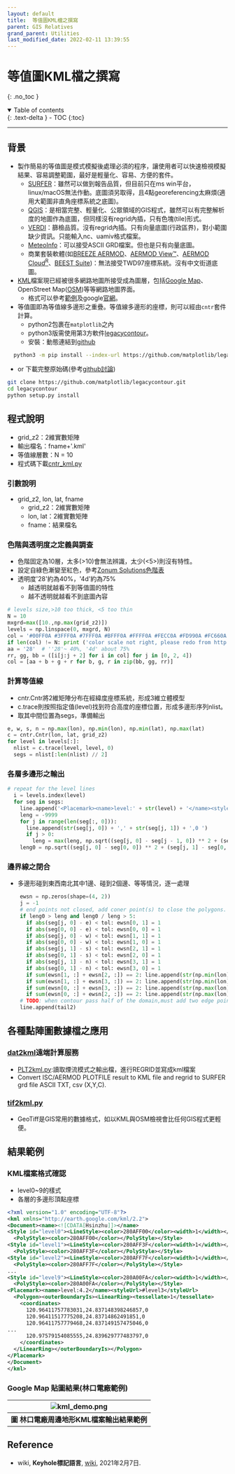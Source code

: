 ```yaml
---
layout: default
title:  等值圖KML檔之撰寫
parent: GIS Relatives
grand_parent: Utilities
last_modified_date: 2022-02-11 13:39:55
---
```


# 等值圖KML檔之撰寫
{: .no_toc }

<details open markdown="block">
  <summary>
    Table of contents
  </summary>
  {: .text-delta }
- TOC
{:toc}
</details>

---
## 背景
- 製作簡易的等值圖是模式模擬後處理必須的程序，讓使用者可以快速檢視模擬結果、容易調整範圍，最好是輕量化、容易、方便的套件。
  - [SURFER](https://www.goldensoftware.com/products/surfer)：雖然可以做到報告品質，但目前只在ms win平台，linux/macOS無法作動。底圖須另取得，且4點georeferencing太麻煩(適用大範圍非直角座標系統之底圖)。
  - [QGIS](https://zh.wikipedia.org/wiki/QGIS)：是相當完整、輕量化、公眾領域的GIS程式，雖然可以有完整解析度的地圖作為底圖，但同樣沒有regrid內插，只有色塊(tile)形式。
  - [VERDI](https://www.evernote.com/shard/s125/sh/e57ae550-4ee0-4417-b56b-b340f50bc43e/21f7f90a91e5ede50f228b557de1f347)：篩檢品質。沒有regrid內插。只有向量底圖(行政區界)，對小範圍缺少資訊。只能輸入nc、uamiv格式檔案。
  - [MeteoInfo](https://sinotec2.github.io/Focus-on-Air-Quality/utilities/Graphics/MeteoInfo/)：可以接受ASCII GRD檔案。但也是只有向量底圖。
  - 商業套裝軟體(如[BREEZE AERMOD](https://www.trinityconsultants.com/software/dispersion/aermod)、[AERMOD View™](https://www.weblakes.com/products/aermod/index.html)、[AERMOD Cloud<sup>R</sup>](https://www.envitrans.com/software-aermod-cloud.php)、[BEEST Suite](https://www.providenceoris.com/product/beest-suite/))：無法接受TWD97座標系統。沒有中文街道底圖。
- [KML](https://zh.wikipedia.org/wiki/KML)檔案現已經被很多網路地圖所接受成為圖層，包括[Google Map]()、OpenStreet Map([OSM](https://www.openstreetmap.org/#map=8/23.611/120.768))等等網路地圖界面。
  - 格式可以參考[範例](https://sinotec2.github.io/Focus-on-Air-Quality/utilities/GIS/rd_kml/#檔案來源與解壓縮)及google[官網](https://developers.google.com/kml/documentation/kml_tut)。
- 等值圖即為等值線多邊形之重疊。等值線多邊形的座標，則可以經由`cntr`套件計算。
  - python2包裹在`matplotlib`之內
  - python3版需使用第3方軟件[legacycontour](https://github.com/matplotlib/legacycontour)。
  - 安裝：動態連結到[github](https://github.com/matplotlib/legacycontour.git)

```bash
  python3 -m pip install --index-url https://github.com/matplotlib/legacycontour.git legacycontour`
```
- or 下載完整原始碼(參考[github討論](https://github.com/badlands-model/pyBadlands_serial/issues/1))

```bash
git clone https://github.com/matplotlib/legacycontour.git
cd legacycontour
python setup.py install
```

## 程式說明
- grid_z2：2維實數矩陣
- 輸出檔名：fname+'.kml'
- 等值線層數：N = 10
- 程式碼下載[cntr_kml.py](https://github.com/sinotec2/Focus-on-Air-Quality/blob/main/utilities/GIS/cntr_kml.py)

### 引數說明
- grid_z2, lon, lat, fname
  - grid_z2：2維實數矩陣
  - lon, lat：2維實數矩陣
  - fname：結果檔名

### 色階與透明度之定義與調查
- 色階固定為10層，太多(>10)會無法辨識，太少(<5>)則沒有特性。
- 設定自綠色漸變至紅色，參考[Zonum Solutions色階表](http://www.zonums.com/online/color_ramp/)
- 透明度'28'約為40%，'4d'約為75%
  - 越透明就越看不到等值圖的特性
  - 越不透明就越看不到底圖內容

```python
# levels size,>10 too thick, <5 too thin
N = 10
mxgrd=max([10.,np.max(grid_z2)])
levels = np.linspace(0, mxgrd, N)
col = '#00FF0A #3FFF0A #7FFF0A #BFFF0A #FFFF0A #FECC0A #FD990A #FC660A #FB330A #FA000A'.replace('#', '').split()
if len(col) != N: print ('color scale not right, please redo from http://www.zonums.com/online/color_ramp/')
aa = '28'  # ''28'~ 40%, '4d' about 75%
rr, gg, bb = ([i[j:j + 2] for i in col] for j in [0, 2, 4])
col = [aa + b + g + r for b, g, r in zip(bb, gg, rr)]
```

### 計算等值線
- cntr.Cntr將2維矩陣分布在經緯度座標系統，形成3維立體模型
- c.trace則按照指定值(level)找到符合高度的座標位置，形成多邊形序列nlist。
- 取其中間位置為segs，準備輸出

```python
e, w, s, n = np.max(lon), np.min(lon), np.min(lat), np.max(lat)
c = cntr.Cntr(lon, lat, grid_z2)
for level in levels[:]:
  nlist = c.trace(level, level, 0)
  segs = nlist[:len(nlist) // 2]  
```

### 各層多邊形之輸出

```python
# repeat for the level lines
  i = levels.index(level)
  for seg in segs:
    line.append('<Placemark><name>level:' + str(level) + '</name><styleUrl>#level' + str(i) + head2)
    leng = -9999
    for j in range(len(seg[:, 0])):
      line.append(str(seg[j, 0]) + ',' + str(seg[j, 1]) + ',0 ')
      if j > 0:
        leng = max(leng, np.sqrt((seg[j, 0] - seg[j - 1, 0]) ** 2 + (seg[j, 1] - seg[j - 1, 1]) ** 2))
    leng0 = np.sqrt((seg[j, 0] - seg[0, 0]) ** 2 + (seg[j, 1] - seg[0, 1]) ** 2)
```
### 邊界線之閉合
- 多邊形碰到東西南北其中1邊、碰到2個邊、等等情況，逐一處理

```python
    ewsn = np.zeros(shape=(4, 2))
    j = -1
    # end points not closed, add coner point(s) to close the polygons.
    if leng0 > leng and leng0 / leng > 5:
      if abs(seg[j, 0] - e) < tol: ewsn[0, 1] = 1
      if abs(seg[0, 0] - e) < tol: ewsn[0, 0] = 1
      if abs(seg[j, 0] - w) < tol: ewsn[1, 1] = 1
      if abs(seg[0, 0] - w) < tol: ewsn[1, 0] = 1
      if abs(seg[j, 1] - s) < tol: ewsn[2, 1] = 1
      if abs(seg[0, 1] - s) < tol: ewsn[2, 0] = 1
      if abs(seg[j, 1] - n) < tol: ewsn[3, 1] = 1
      if abs(seg[0, 1] - n) < tol: ewsn[3, 0] = 1
      if sum(ewsn[1, :] + ewsn[2, :]) == 2: line.append(str(np.min(lon)) + ',' + str(np.min(lat)) + ',0 ')
      if sum(ewsn[1, :] + ewsn[3, :]) == 2: line.append(str(np.min(lon)) + ',' + str(np.max(lat)) + ',0 ')
      if sum(ewsn[0, :] + ewsn[3, :]) == 2: line.append(str(np.max(lon)) + ',' + str(np.max(lat)) + ',0 ')
      if sum(ewsn[0, :] + ewsn[2, :]) == 2: line.append(str(np.max(lon)) + ',' + str(np.min(lat)) + ',0 ')
    # TODO: when contour pass half of the domain,must add two edge points.
    line.append(tail2)
```

## 各種點陣圖數據檔之應用
### [dat2kml](http://125.229.149.182/dat2kml.html)遠端計算服務
- [PLT2kml.py](https://sinotec2.github.io/Focus-on-Air-Quality/PlumeModels/OU_pathways/PLT2kml/):讀取煙流模式之輸出檔，進行REGRID並寫成kml檔案
- Convert ISC/AERMOD PLOTFILE result to KML file and regrid to SURFER grd file ASCII TXT, csv (X,Y,C). 

### [tif2kml.py](https://sinotec2.github.io/Focus-on-Air-Quality/utilities/GIS/GeoTiff/#tif2kmlpy)
- GeoTiff是GIS常用的數據格式，如以KML與OSM檢視會比任何GIS程式更輕便。

## 結果範例
### KML檔案格式確認
- level0~9的樣式
- 各層的多邊形頂點座標

```xml
<?xml version="1.0" encoding="UTF-8"?>
<kml xmlns="http://earth.google.com/kml/2.2">
<Document><name><![CDATA[Hsinzhu]]></name>
<Style id="level0"><LineStyle><color>280AFF00</color><width>1</width></LineStyle>
  <PolyStyle><color>280AFF00</color></PolyStyle></Style>
<Style id="level1"><LineStyle><color>280AFF3F</color><width>1</width></LineStyle>
  <PolyStyle><color>280AFF3F</color></PolyStyle></Style>
<Style id="level2"><LineStyle><color>280AFF7F</color><width>1</width></LineStyle>
  <PolyStyle><color>280AFF7F</color></PolyStyle></Style>
...
<Style id="level9"><LineStyle><color>280A00FA</color><width>1</width></LineStyle>
  <PolyStyle><color>280A00FA</color></PolyStyle></Style>
<Placemark><name>level:4.2</name><styleUrl>#level3</styleUrl>
  <Polygon><outerBoundaryIs><LinearRing><tessellate>1</tessellate>
    <coordinates>
      120.96411757783031,24.837148398246857,0 
      120.96411517775208,24.83714862491851,0 
      120.96411757779468,24.837149157475046,0 
...      
      120.97579154085555,24.839629777483797,0 
    </coordinates>
  </LinearRing></outerBoundaryIs></Polygon>
</Placemark>
</Document>
</kml>
```

### Google Map 貼圖結果(林口電廠範例)

| ![kml_demo.png](https://github.com/sinotec2/Focus-on-Air-Quality/raw/main/assets/images/kml_demo.png) |
|:--:|
| <b>圖 林口電廠周邊地形KML檔案輸出結果範例</b>|  

## Reference
- wiki, **Keyhole標記語言**, [wiki](https://zh.wikipedia.org/wiki/KML), 2021年2月7日.
